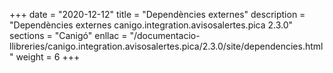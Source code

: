 +++
date        = "2020-12-12"
title       = "Dependències externes"
description = "Dependències externes canigo.integration.avisosalertes.pica 2.3.0"
sections    = "Canigó"
enllac		= "/documentacio-llibreries/canigo.integration.avisosalertes.pica/2.3.0/site/dependencies.html"
weight		= 6
+++
